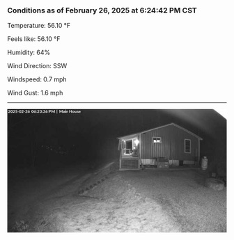 ### Conditions as of February 26, 2025 at 6:24:42 PM CST 

Temperature: 56.10 &deg;F

Feels like: 56.10 &deg;F

Humidity: 64%

Wind Direction: SSW

Windspeed: 0.7 mph

Wind Gust: 1.6 mph

---

<img src="./images/latest.jpeg"/>


